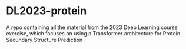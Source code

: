 # DL2023-protein
A repo containing all the material from the 2023 Deep Learning course exercise, which focuses on using a Transformer architecture for Protein Secundary Structure Prediction
